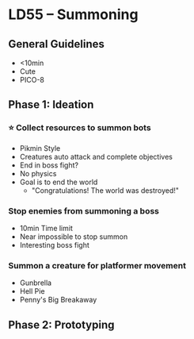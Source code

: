 # LD55 – Summoning

## General Guidelines

- <10min
- Cute
- PICO-8

## Phase 1: Ideation

### ⭐️ Collect resources to summon bots

- Pikmin Style
- Creatures auto attack and complete objectives
- End in boss fight?
- No physics
- Goal is to end the world
  - "Congratulations! The world was destroyed!"

### Stop enemies from summoning a boss

- 10min Time limit
- Near impossible to stop summon
- Interesting boss fight

### Summon a creature for platformer movement

- Gunbrella
- Hell Pie
- Penny's Big Breakaway

## Phase 2: Prototyping
